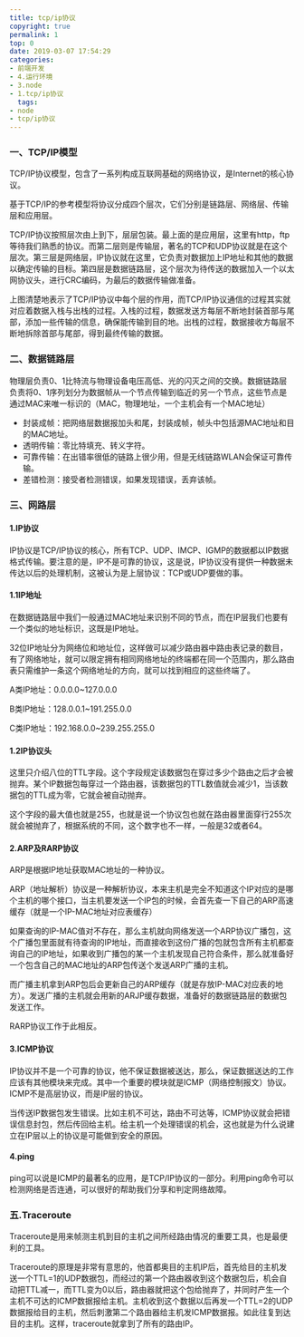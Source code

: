 ```yaml
---
title: tcp/ip协议
copyright: true
permalink: 1
top: 0
date: 2019-03-07 17:54:29
categories:
- 前端开发
- 4.运行环境
- 3.node
- 1.tcp/ip协议
  tags:
- node
- tcp/ip协议
---
```


### 一、TCP/IP模型

TCP/IP协议模型，包含了一系列构成互联网基础的网络协议，是Internet的核心协议。

基于TCP/IP的参考模型将协议分成四个层次，它们分别是链路层、网络层、传输层和应用层。

TCP/IP协议按照层次由上到下，层层包装。最上面的是应用层，这里有http，ftp等待我们熟悉的协议。而第二层则是传输层，著名的TCP和UDP协议就是在这个层次。第三层是网络层，IP协议就在这里，它负责对数据加上IP地址和其他的数据以确定传输的目标。第四层是数据链路层，这个层次为待传送的数据加入一个以太网协议头，进行CRC编码，为最后的数据传输做准备。

上图清楚地表示了TCP/IP协议中每个层的作用，而TCP/IP协议通信的过程其实就对应着数据入栈与出栈的过程。入栈的过程，数据发送方每层不断地封装首部与尾部，添加一些传输的信息，确保能传输到目的地。出栈的过程，数据接收方每层不断地拆除首部与尾部，得到最终传输的数据。

### 二、数据链路层

物理层负责0、1比特流与物理设备电压高低、光的闪灭之间的交换。数据链路层负责将0、1序列划分为数据帧从一个节点传输到临近的另一个节点，这些节点是通过MAC来唯一标识的（MAC，物理地址，一个主机会有一个MAC地址）

- 封装成帧：把网络层数据报加头和尾，封装成帧，帧头中包括源MAC地址和目的MAC地址。
- 透明传输：零比特填充、转义字符。
- 可靠传输：在出错率很低的链路上很少用，但是无线链路WLAN会保证可靠传输。
- 差错检测：接受者检测错误，如果发现错误，丢弃该帧。

### 三、网路层

#### 1.IP协议

IP协议是TCP/IP协议的核心，所有TCP、UDP、IMCP、IGMP的数据都以IP数据格式传输。要注意的是，IP不是可靠的协议，这是说，IP协议没有提供一种数据未传达以后的处理机制，这被认为是上层协议：TCP或UDP要做的事。

#### 1.1IP地址

在数据链路层中我们一般通过MAC地址来识别不同的节点，而在IP层我们也要有一个类似的地址标识，这既是IP地址。

32位IP地址分为网络位和地址位，这样做可以减少路由器中路由表记录的数目，有了网络地址，就可以限定拥有相同网络地址的终端都在同一个范围内，那么路由表只需维护一条这个网络地址的方向，就可以找到相应的这些终端了。

A类IP地址：0.0.0.0~127.0.0.0

B类IP地址：128.0.0.1~191.255.0.0

C类IP地址：192.168.0.0~239.255.255.0

#### 1.2IP协议头

这里只介绍八位的TTL字段。这个字段规定该数据包在穿过多少个路由之后才会被抛弃。某个IP数据包每穿过一个路由器，该数据包的TTL数值就会减少1，当该数据包的TTL成为零，它就会被自动抛弃。

这个字段的最大值也就是255，也就是说一个协议包也就在路由器里面穿行255次就会被抛弃了，根据系统的不同，这个数字也不一样，一般是32或者64。

#### 2.ARP及RARP协议

ARP是根据IP地址获取MAC地址的一种协议。

ARP（地址解析）协议是一种解析协议，本来主机是完全不知道这个IP对应的是哪个主机的哪个接口，当主机要发送一个IP包的时候，会首先查一下自己的ARP高速缓存（就是一个IP-MAC地址对应表缓存）

如果查询的IP-MAC值对不存在，那么主机就向网络发送一个ARP协议广播包，这个广播包里面就有待查询的IP地址，而直接收到这份广播的包就包含所有主机都查询自己的IP地址，如果收到广播包的某一个主机发现自己符合条件，那么就准备好一个包含自己的MAC地址的ARP包传送个发送ARP广播的主机。

而广播主机拿到ARP包后会更新自己的ARP缓存（就是存放IP-MAC对应表的地方）。发送广播的主机就会用新的ARJP缓存数据，准备好的数据链路层的数据包发送工作。

RARP协议工作于此相反。

#### 3.ICMP协议

IP协议并不是一个可靠的协议，他不保证数据被送达，那么，保证数据送达的工作应该有其他模块来完成。其中一个重要的模块就是ICMP（网络控制报文）协议。ICMP不是高层协议，而是IP层的协议。

当传送IP数据包发生错误。比如主机不可达，路由不可达等，ICMP协议就会把错误信息封包，然后传回给主机。给主机一个处理错误的机会，这也就是为什么说建立在IP层以上的协议是可能做到安全的原因。

#### 4.ping

ping可以说是ICMP的最著名的应用，是TCP/IP协议的一部分。利用ping命令可以检测网络是否连通，可以很好的帮助我们分享和判定网络故障。

### 五.Traceroute

Traceroute是用来帧测主机到目的主机之间所经路由情况的重要工具，也是最便利的工具。

Traceroute的原理是非常有意思的，他首都奥目的主机IP后，首先给目的主机发送一个TTL=1的UDP数据包，而经过的第一个路由器收到这个数据包后，机会自动把TTL减一，而TTL变为0以后，路由器就把这个包给抛弃了，并同时产生一个主机不可达的ICMP数据报给主机。主机收到这个数据以后再发一个TTL=2的UDP数据报给目的主机，然后刺激第二个路由器给主机发ICMP数据报。如此往复到达目的主机。这样，traceroute就拿到了所有的路由IP。

